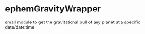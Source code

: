 # ephemGravityWrapper
small module to get the gravitational pull of any planet at a specific date/date:time
